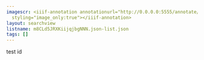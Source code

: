 ```yaml
---
imagescr: <iiif-annotation annotationurl="http://0.0.0.0:5555/annotate/annotations/m8CLd5JRXKiijqjbgNNN.json"
  styling="image_only:true"></iiif-annotation>
layout: searchview
listname: m8CLd5JRXKiijqjbgNNN.json-list.json
tags: []
---
```

test id